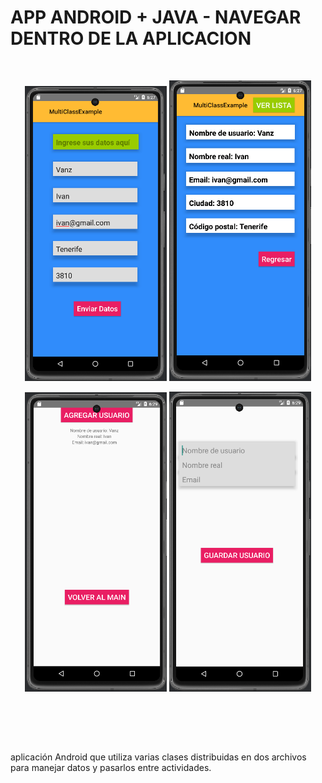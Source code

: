 # APP ANDROID + JAVA -  NAVEGAR DENTRO DE LA APLICACION

<br>
<p align="center">
  <img src="https://github.com/IvBanzaga/MultiClassExample/blob/main/img/captura.png" alt="Android Studio" width="45%"/>
  <img src="https://github.com/IvBanzaga/MultiClassExample/blob/main/img/captura2.png" alt="Android Studio" width="45%"/>
</p>
<p align="center">
  <img src="https://github.com/IvBanzaga/MultiClassExample/blob/main/img/captura3.png" alt="Android Studio" width="45%"/>
  <img src="https://github.com/IvBanzaga/MultiClassExample/blob/main/img/captura4.png" alt="Android Studio" width="45%"/>
</p>
<br>
<br>


<ol>
  <!--<li><a href="https://dbdocs.io/ivan.cpweb/urbanManager" target="_blank">Documentación Base de datos de UrbanManager</a></li>-->
</ol>

<br>
<p> aplicación  Android  que  utiliza  varias  clases  distribuidas  en  dos  archivos 
para manejar datos y pasarlos entre actividades.
</p>
<br>

